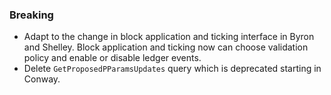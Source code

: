 <!--
A new scriv changelog fragment.

Uncomment the section that is right (remove the HTML comment wrapper).
-->

<!--
### Patch

- A bullet item for the Patch category.

-->
<!--
### Non-Breaking

- A bullet item for the Non-Breaking category.

-->

### Breaking

- Adapt to the change in block application and ticking interface in
  Byron and Shelley. Block application and ticking now can choose
  validation policy and enable or disable ledger events.
- Delete `GetProposedPParamsUpdates` query which is deprecated starting in Conway.
